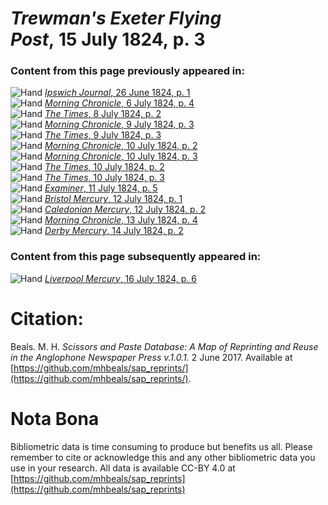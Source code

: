 # *Trewman's Exeter Flying Post*, 15 July 1824, p. 3  
  
### Content from this page previously appeared in:  
![Hand](http://scissorsandpaste.net/wp-content/uploads/2017/06/smallhandpointer.png) [*Ipswich Journal*, 26 June 1824, p. 1](https://mhbeals.github.io/sap_html/Ipswich-Journal/Ipswich-Journal-26-June-1824-p-1)  
![Hand](http://scissorsandpaste.net/wp-content/uploads/2017/06/smallhandpointer.png) [*Morning Chronicle*, 6 July 1824, p. 4](https://mhbeals.github.io/sap_html/Morning-Chronicle/Morning-Chronicle-6-July-1824-p-4)  
![Hand](http://scissorsandpaste.net/wp-content/uploads/2017/06/smallhandpointer.png) [*The Times*, 8 July 1824, p. 2](https://mhbeals.github.io/sap_html/The-Times/The-Times-8-July-1824-p-2)  
![Hand](http://scissorsandpaste.net/wp-content/uploads/2017/06/smallhandpointer.png) [*Morning Chronicle*, 9 July 1824, p. 3](https://mhbeals.github.io/sap_html/Morning-Chronicle/Morning-Chronicle-9-July-1824-p-3)  
![Hand](http://scissorsandpaste.net/wp-content/uploads/2017/06/smallhandpointer.png) [*The Times*, 9 July 1824, p. 3](https://mhbeals.github.io/sap_html/The-Times/The-Times-9-July-1824-p-3)  
![Hand](http://scissorsandpaste.net/wp-content/uploads/2017/06/smallhandpointer.png) [*Morning Chronicle*, 10 July 1824, p. 2](https://mhbeals.github.io/sap_html/Morning-Chronicle/Morning-Chronicle-10-July-1824-p-2)  
![Hand](http://scissorsandpaste.net/wp-content/uploads/2017/06/smallhandpointer.png) [*Morning Chronicle*, 10 July 1824, p. 3](https://mhbeals.github.io/sap_html/Morning-Chronicle/Morning-Chronicle-10-July-1824-p-3)  
![Hand](http://scissorsandpaste.net/wp-content/uploads/2017/06/smallhandpointer.png) [*The Times*, 10 July 1824, p. 2](https://mhbeals.github.io/sap_html/The-Times/The-Times-10-July-1824-p-2)  
![Hand](http://scissorsandpaste.net/wp-content/uploads/2017/06/smallhandpointer.png) [*The Times*, 10 July 1824, p. 3](https://mhbeals.github.io/sap_html/The-Times/The-Times-10-July-1824-p-3)  
![Hand](http://scissorsandpaste.net/wp-content/uploads/2017/06/smallhandpointer.png) [*Examiner*, 11 July 1824, p. 5](https://mhbeals.github.io/sap_html/Examiner/Examiner-11-July-1824-p-5)  
![Hand](http://scissorsandpaste.net/wp-content/uploads/2017/06/smallhandpointer.png) [*Bristol Mercury*, 12 July 1824, p. 1](https://mhbeals.github.io/sap_html/Bristol-Mercury/Bristol-Mercury-12-July-1824-p-1)  
![Hand](http://scissorsandpaste.net/wp-content/uploads/2017/06/smallhandpointer.png) [*Caledonian Mercury*, 12 July 1824, p. 2](https://mhbeals.github.io/sap_html/Caledonian-Mercury/Caledonian-Mercury-12-July-1824-p-2)  
![Hand](http://scissorsandpaste.net/wp-content/uploads/2017/06/smallhandpointer.png) [*Morning Chronicle*, 13 July 1824, p. 4](https://mhbeals.github.io/sap_html/Morning-Chronicle/Morning-Chronicle-13-July-1824-p-4)  
![Hand](http://scissorsandpaste.net/wp-content/uploads/2017/06/smallhandpointer.png) [*Derby Mercury*, 14 July 1824, p. 2](https://mhbeals.github.io/sap_html/Derby-Mercury/Derby-Mercury-14-July-1824-p-2)  
  
### Content from this page subsequently appeared in:  
![Hand](http://scissorsandpaste.net/wp-content/uploads/2017/06/smallhandpointer.png) [*Liverpool Mercury*, 16 July 1824, p. 6](https://mhbeals.github.io/sap_html/Liverpool-Mercury/Liverpool-Mercury-16-July-1824-p-6)  


# Citation: 

Beals. M. H. *Scissors and Paste Database: A Map of Reprinting and Reuse in the Anglophone Newspaper Press v.1.0.1.* 2 June 2017. Available at [https://github.com/mhbeals/sap_reprints/](https://github.com/mhbeals/sap_reprints/). 

# Nota Bona

Bibliometric data is time consuming to produce but benefits us all. Please remember to cite or acknowledge this and any other bibliometric data you use in your research. All data is available CC-BY 4.0 at [https://github.com/mhbeals/sap_reprints](https://github.com/mhbeals/sap_reprints)